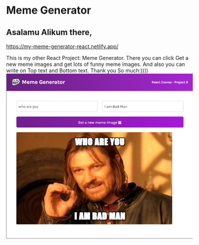 # Meme Generator

## Asalamu Alikum there,

https://my-meme-generator-react.netlify.app/


This is my other React Project: Meme Generator. There you can click Get a new meme images and get lots of funny meme images. And also you can write on Top text and Bottom text.
Thank you So much:))))
![Alt text](<Screenshot 2023-10-02 104159.png>)


